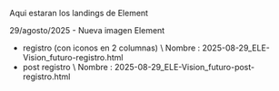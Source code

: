 Aqui estaran los landings de Element


29/agosto/2025 - Nueva imagen Element
- registro (con iconos en 2 columnas) \ Nombre : 2025-08-29_ELE-Vision_futuro-registro.html
- post registro \  Nombre : 2025-08-29_ELE-Vision_futuro-post-registro.html

